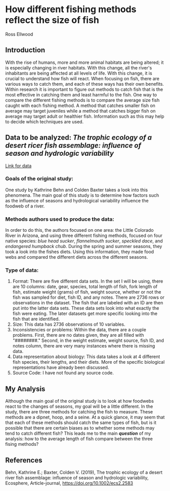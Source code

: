 # How different fishing methods reflect the size of fish
Ross Ellwood

## Introduction
With the rise of humans, more and more animal habitats are being altered; it is especially changing in river habitats. With this change, 
all the river's inhabitants are being affected at all levels of life. With this change, it is crucial to understand how fish will react. When 
focusing on fish, there are various ways to catch them, and each of these ways has their own benefits. Within research it is important to figure out methods to catch fish 
that is the most effective in catching them and least harmful to the fish. One way to compare the different fishing methods is to 
compare the average size fish caught with each fishing method. A method that catches smaller fish on average may target juveniles while a 
method that catches bigger fish on average may target adult or healthier fish. Information such as this may help to decide which techniques are used. 

## Data to be analyzed: *The trophic ecology of a desert ricer fish assemblage: influence of season and hydrologic variability*
[Link for data](https://datadryad.org/stash/dataset/doi:10.5061/dryad.4q50bp6)

### Goals of the original study:
One study by Kathrine Behn and Colden Baxter takes a look into this phenomena. The main goal of this study is to determine how factors such as the influence of
seasons and hydrological variability influence the foodweb of a river. 
	
	
### Methods authors used to produce the data: 
In order to do this, the authors focused on one area: the Little Colorado River in 
Arizona, and using three different fishing methods, 
focused on four native species: _blue head sucker_, _flannelmouth sucker_, _speckled dace_, and _endangered humpback chub_.
During the spring and summer seasons, they took a look into the fishes diets. Using
this information, they made food webs and compared the different diets across the different seasons.

### Type of data:
1. Format:
There are five different data sets. In the set I will be using, there are 10 columns: date, gear, species, total length of fish, fork length
of fish, estimate weight (grams) of fish, weight source, whether or not the fish was
sampled for diet, fish ID, and any notes. There are 2736 rows or observations in the dataset. The fish that are labeled with an ID are then put into the latter data
sets. These data sets look into what exactly the fish were eating. The later datasets get more specific looking into 
the fish that are identified. 
2. Size: 
This data has 2736 observations of 10 variables.
3. Inconsistencies or problems:
Within the data, there are a couple problems. First, there are no dates given, they are all
filled with "########." Second, in the weight estimate, weight source, fish ID, and notes column, there are 
very many instances where there is missing data. 
4. Data representation about biology:
This data takes a look at 4 different fish species, their lengths, and their diets. More of the specific biological representations
have already been discussed.   
5. Source Code:
I have not found any source code. 
	
## My Analysis
Although the main goal of the original study is to look at how foodwebs react to the changes of seasons, my 
goal will be a little different. In the study, there are three methods for catching the fish to measure. These methods are a dipnet, hoop, and a seine. At a 
quick glance, it may seem that that each of these methods should catch the same types of fish, but is it possible that there are 
certain biases as to whether some methods may tend to catch different fish? This leads me to the main ***question*** of my analysis: 
how to the average length of fish compare between the three fising methods?

## References
Behn, Kathrine E.; Baxter, Colden V. (2019), The trophic ecology of a desert river fish assemblage: 
influence of season and hydrologic variability, Ecosphere, Article-journal, https://doi.org/10.1002/ecs2.2583